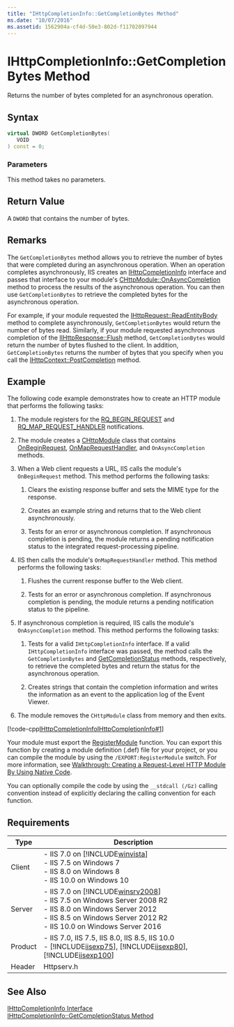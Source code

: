 ```yaml
---
title: "IHttpCompletionInfo::GetCompletionBytes Method"
ms.date: "10/07/2016"
ms.assetid: 1562904a-cf4d-50e3-802d-f11702097944
---
```

# IHttpCompletionInfo::GetCompletionBytes Method
Returns the number of bytes completed for an asynchronous operation.  
  
## Syntax  
  
```cpp  
virtual DWORD GetCompletionBytes(  
   VOID  
) const = 0;  
```  
  
### Parameters  
 This method takes no parameters.  
  
## Return Value  
 A `DWORD` that contains the number of bytes.  
  
## Remarks  
 The `GetCompletionBytes` method allows you to retrieve the number of bytes that were completed during an asynchronous operation. When an operation completes asynchronously, IIS creates an [IHttpCompletionInfo](../../web-development-reference/native-code-api-reference/ihttpcompletioninfo-interface.md) interface and passes that interface to your module's [CHttpModule::OnAsyncCompletion](../../web-development-reference/native-code-api-reference/chttpmodule-onasynccompletion-method.md) method to process the results of the asynchronous operation. You can then use `GetCompletionBytes` to retrieve the completed bytes for the asynchronous operation.  
  
 For example, if your module requested the [IHttpRequest::ReadEntityBody](../../web-development-reference/native-code-api-reference/ihttprequest-readentitybody-method.md) method to complete asynchronously, `GetCompletionBytes` would return the number of bytes read. Similarly, if your module requested asynchronous completion of the [IIHttpResponse::Flush](../../web-development-reference/native-code-api-reference/ihttpresponse-flush-method.md) method, `GetCompletionBytes` would return the number of bytes flushed to the client. In addition, `GetCompletionBytes` returns the number of bytes that you specify when you call the [IHttpContext::PostCompletion](../../web-development-reference/native-code-api-reference/ihttpcontext-postcompletion-method.md) method.  
  
## Example  
 The following code example demonstrates how to create an HTTP module that performs the following tasks:  
  
1. The module registers for the [RQ_BEGIN_REQUEST](../../web-development-reference/native-code-api-reference/request-processing-constants.md) and [RQ_MAP_REQUEST_HANDLER](../../web-development-reference/native-code-api-reference/request-processing-constants.md) notifications.  
  
2. The module creates a [CHttpModule](../../web-development-reference/native-code-api-reference/chttpmodule-class.md) class that contains [OnBeginRequest](../../web-development-reference/native-code-api-reference/chttpmodule-onbeginrequest-method.md), [OnMapRequestHandler](../../web-development-reference/native-code-api-reference/chttpmodule-onmaprequesthandler-method.md), and `OnAsyncCompletion` methods.  
  
3. When a Web client requests a URL, IIS calls the module's `OnBeginRequest` method. This method performs the following tasks:  
  
    1. Clears the existing response buffer and sets the MIME type for the response.  
  
    2. Creates an example string and returns that to the Web client asynchronously.  
  
    3. Tests for an error or asynchronous completion. If asynchronous completion is pending, the module returns a pending notification status to the integrated request-processing pipeline.  
  
4. IIS then calls the module's `OnMapRequestHandler` method. This method performs the following tasks:  
  
    1. Flushes the current response buffer to the Web client.  
  
    2. Tests for an error or asynchronous completion. If asynchronous completion is pending, the module returns a pending notification status to the pipeline.  
  
5. If asynchronous completion is required, IIS calls the module's `OnAsyncCompletion` method. This method performs the following tasks:  
  
    1. Tests for a valid `IHttpCompletionInfo` interface. If a valid `IHttpCompletionInfo` interface was passed, the method calls the `GetCompletionBytes` and [GetCompletionStatus](../../web-development-reference/native-code-api-reference/ihttpcompletioninfo-getcompletionstatus-method.md) methods, respectively, to retrieve the completed bytes and return the status for the asynchronous operation.  
  
    2. Creates strings that contain the completion information and writes the information as an event to the application log of the Event Viewer.  
  
6. The module removes the `CHttpModule` class from memory and then exits.  
  
 [!code-cpp[IHttpCompletionInfoIHttpCompletionInfo#1](../../../samples/snippets/cpp/VS_Snippets_IIS/IIS7/IHttpCompletionInfoIHttpCompletionInfo/cpp/IHttpCompletionInfoIHttpCompletionInfo.cpp#1)]  
  
 Your module must export the [RegisterModule](../../web-development-reference/native-code-api-reference/pfn-registermodule-function.md) function. You can export this function by creating a module definition (.def) file for your project, or you can compile the module by using the `/EXPORT:RegisterModule` switch. For more information, see [Walkthrough: Creating a Request-Level HTTP Module By Using Native Code](../../web-development-reference/native-code-development-overview/walkthrough-creating-a-request-level-http-module-by-using-native-code.md).  
  
 You can optionally compile the code by using the `__stdcall (/Gz)` calling convention instead of explicitly declaring the calling convention for each function.  
  
## Requirements  
  
|Type|Description|  
|----------|-----------------|  
|Client|-   IIS 7.0 on [!INCLUDE[winvista](../../wmi-provider/includes/winvista-md.md)]<br />-   IIS 7.5 on Windows 7<br />-   IIS 8.0 on Windows 8<br />-   IIS 10.0 on Windows 10|  
|Server|-   IIS 7.0 on [!INCLUDE[winsrv2008](../../wmi-provider/includes/winsrv2008-md.md)]<br />-   IIS 7.5 on Windows Server 2008 R2<br />-   IIS 8.0 on Windows Server 2012<br />-   IIS 8.5 on Windows Server 2012 R2<br />-   IIS 10.0 on Windows Server 2016|  
|Product|-   IIS 7.0, IIS 7.5, IIS 8.0, IIS 8.5, IIS 10.0<br />-   [!INCLUDE[iisexp75](../../web-development-reference/native-code-api-reference/includes/iisexp75-md.md)], [!INCLUDE[iisexp80](../../web-development-reference/native-code-api-reference/includes/iisexp80-md.md)], [!INCLUDE[iisexp100](../../web-development-reference/native-code-api-reference/includes/iisexp100-md.md)]|  
|Header|Httpserv.h|  
  
## See Also  
 [IHttpCompletionInfo Interface](../../web-development-reference/native-code-api-reference/ihttpcompletioninfo-interface.md)   
 [IHttpCompletionInfo::GetCompletionStatus Method](../../web-development-reference/native-code-api-reference/ihttpcompletioninfo-getcompletionstatus-method.md)
